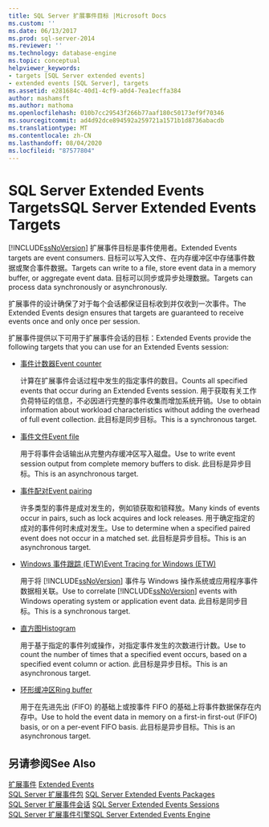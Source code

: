 ```yaml
---
title: SQL Server 扩展事件目标 |Microsoft Docs
ms.custom: ''
ms.date: 06/13/2017
ms.prod: sql-server-2014
ms.reviewer: ''
ms.technology: database-engine
ms.topic: conceptual
helpviewer_keywords:
- targets [SQL Server extended events]
- extended events [SQL Server], targets
ms.assetid: e281684c-40d1-4cf9-a0d4-7ea1ecffa384
author: mashamsft
ms.author: mathoma
ms.openlocfilehash: 010b7cc29543f266b77aaf180c50173ef9f70346
ms.sourcegitcommit: ad4d92dce894592a259721a1571b1d8736abacdb
ms.translationtype: MT
ms.contentlocale: zh-CN
ms.lasthandoff: 08/04/2020
ms.locfileid: "87577804"
---
```

# <a name="sql-server-extended-events-targets"></a><span data-ttu-id="4ca45-102">SQL Server Extended Events Targets</span><span class="sxs-lookup"><span data-stu-id="4ca45-102">SQL Server Extended Events Targets</span></span>
  [!INCLUDE[ssNoVersion](../includes/ssnoversion-md.md)] <span data-ttu-id="4ca45-103">扩展事件目标是事件使用者。</span><span class="sxs-lookup"><span data-stu-id="4ca45-103">Extended Events targets are event consumers.</span></span> <span data-ttu-id="4ca45-104">目标可以写入文件、在内存缓冲区中存储事件数据或聚合事件数据。</span><span class="sxs-lookup"><span data-stu-id="4ca45-104">Targets can write to a file, store event data in a memory buffer, or aggregate event data.</span></span> <span data-ttu-id="4ca45-105">目标可以同步或异步处理数据。</span><span class="sxs-lookup"><span data-stu-id="4ca45-105">Targets can process data synchronously or asynchronously.</span></span>  
  
 <span data-ttu-id="4ca45-106">扩展事件的设计确保了对于每个会话都保证目标收到并仅收到一次事件。</span><span class="sxs-lookup"><span data-stu-id="4ca45-106">The Extended Events design ensures that targets are guaranteed to receive events once and only once per session.</span></span>  
  
 <span data-ttu-id="4ca45-107">扩展事件提供以下可用于扩展事件会话的目标：</span><span class="sxs-lookup"><span data-stu-id="4ca45-107">Extended Events provide the following targets that you can use for an Extended Events session:</span></span>  
  
-   [<span data-ttu-id="4ca45-108">事件计数器</span><span class="sxs-lookup"><span data-stu-id="4ca45-108">Event counter</span></span>](../../2014/database-engine/event-counter-target.md)  
  
     <span data-ttu-id="4ca45-109">计算在扩展事件会话过程中发生的指定事件的数目。</span><span class="sxs-lookup"><span data-stu-id="4ca45-109">Counts all specified events that occur during an Extended Events session.</span></span> <span data-ttu-id="4ca45-110">用于获取有关工作负荷特征的信息，不必因进行完整的事件收集而增加系统开销。</span><span class="sxs-lookup"><span data-stu-id="4ca45-110">Use to obtain information about workload characteristics without adding the overhead of full event collection.</span></span> <span data-ttu-id="4ca45-111">此目标是同步目标。</span><span class="sxs-lookup"><span data-stu-id="4ca45-111">This is a synchronous target.</span></span>  
  
-   [<span data-ttu-id="4ca45-112">事件文件</span><span class="sxs-lookup"><span data-stu-id="4ca45-112">Event file</span></span>](../../2014/database-engine/event-file-target.md)  
  
     <span data-ttu-id="4ca45-113">用于将事件会话输出从完整内存缓冲区写入磁盘。</span><span class="sxs-lookup"><span data-stu-id="4ca45-113">Use to write event session output from complete memory buffers to disk.</span></span> <span data-ttu-id="4ca45-114">此目标是异步目标。</span><span class="sxs-lookup"><span data-stu-id="4ca45-114">This is an asynchronous target.</span></span>  
  
-   [<span data-ttu-id="4ca45-115">事件配对</span><span class="sxs-lookup"><span data-stu-id="4ca45-115">Event pairing</span></span>](../../2014/database-engine/event-pairing-target.md)  
  
     <span data-ttu-id="4ca45-116">许多类型的事件是成对发生的，例如锁获取和锁释放。</span><span class="sxs-lookup"><span data-stu-id="4ca45-116">Many kinds of events occur in pairs, such as lock acquires and lock releases.</span></span> <span data-ttu-id="4ca45-117">用于确定指定的成对的事件何时未成对发生。</span><span class="sxs-lookup"><span data-stu-id="4ca45-117">Use to determine when a specified paired event does not occur in a matched set.</span></span> <span data-ttu-id="4ca45-118">此目标是异步目标。</span><span class="sxs-lookup"><span data-stu-id="4ca45-118">This is an asynchronous target.</span></span>  
  
-   [<span data-ttu-id="4ca45-119">Windows 事件跟踪 (ETW)</span><span class="sxs-lookup"><span data-stu-id="4ca45-119">Event Tracing for Windows (ETW)</span></span>](../relational-databases/extended-events/event-tracing-for-windows-target.md)  
  
     <span data-ttu-id="4ca45-120">用于将 [!INCLUDE[ssNoVersion](../includes/ssnoversion-md.md)] 事件与 Windows 操作系统或应用程序事件数据相关联。</span><span class="sxs-lookup"><span data-stu-id="4ca45-120">Use to correlate [!INCLUDE[ssNoVersion](../includes/ssnoversion-md.md)] events with Windows operating system or application event data.</span></span> <span data-ttu-id="4ca45-121">此目标是同步目标。</span><span class="sxs-lookup"><span data-stu-id="4ca45-121">This is a synchronous target.</span></span>  
  
-   [<span data-ttu-id="4ca45-122">直方图</span><span class="sxs-lookup"><span data-stu-id="4ca45-122">Histogram</span></span>](../../2014/database-engine/histogram-target.md)  
  
     <span data-ttu-id="4ca45-123">用于基于指定的事件列或操作，对指定事件发生的次数进行计数。</span><span class="sxs-lookup"><span data-stu-id="4ca45-123">Use to count the number of times that a specified event occurs, based on a specified event column or action.</span></span> <span data-ttu-id="4ca45-124">此目标是异步目标。</span><span class="sxs-lookup"><span data-stu-id="4ca45-124">This is an asynchronous target.</span></span>  
  
-   [<span data-ttu-id="4ca45-125">环形缓冲区</span><span class="sxs-lookup"><span data-stu-id="4ca45-125">Ring buffer</span></span>](../../2014/database-engine/ring-buffer-target.md)  
  
     <span data-ttu-id="4ca45-126">用于在先进先出 (FIFO) 的基础上或按事件 FIFO 的基础上将事件数据保存在内存中。</span><span class="sxs-lookup"><span data-stu-id="4ca45-126">Use to hold the event data in memory on a first-in first-out (FIFO) basis, or on a per-event FIFO basis.</span></span> <span data-ttu-id="4ca45-127">此目标是异步目标。</span><span class="sxs-lookup"><span data-stu-id="4ca45-127">This is an asynchronous target.</span></span>  
  
## <a name="see-also"></a><span data-ttu-id="4ca45-128">另请参阅</span><span class="sxs-lookup"><span data-stu-id="4ca45-128">See Also</span></span>  
 <span data-ttu-id="4ca45-129">[扩展事件](../relational-databases/extended-events/extended-events.md) </span><span class="sxs-lookup"><span data-stu-id="4ca45-129">[Extended Events](../relational-databases/extended-events/extended-events.md) </span></span>  
 <span data-ttu-id="4ca45-130">[SQL Server 扩展事件包](../relational-databases/extended-events/sql-server-extended-events-packages.md) </span><span class="sxs-lookup"><span data-stu-id="4ca45-130">[SQL Server Extended Events Packages](../relational-databases/extended-events/sql-server-extended-events-packages.md) </span></span>  
 <span data-ttu-id="4ca45-131">[SQL Server 扩展事件会话](../relational-databases/extended-events/sql-server-extended-events-sessions.md) </span><span class="sxs-lookup"><span data-stu-id="4ca45-131">[SQL Server Extended Events Sessions](../relational-databases/extended-events/sql-server-extended-events-sessions.md) </span></span>  
 [<span data-ttu-id="4ca45-132">SQL Server 扩展事件引擎</span><span class="sxs-lookup"><span data-stu-id="4ca45-132">SQL Server Extended Events Engine</span></span>](../relational-databases/extended-events/sql-server-extended-events-engine.md)  
  
  
